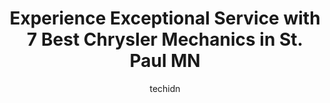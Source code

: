 ---
layout: ampstory
image: https://images.unsplash.com/photo-1573661687979-b1fe429b9da3?ixlib=rb-4.0.3&ixid=MnwxMjA3fDB8MHxwaG90by1wYWdlfHx8fGVufDB8fHx8&auto=format&fit=crop&w=640&h=853&q=80
author: techidn
featured: false
description: For top-quality automotive repairs and maintenance, visit the 7 best Chrysler Mechanic in St. Paul MN, USA. Their reputation for excellence and their dedication to customer satisfaction make
title: Experience Exceptional Service with 7 Best Chrysler Mechanics in St. Paul MN
cover:
   title: Experience Exceptional Service with 7 Best Chrysler Mechanics in St. Paul MN
   subtitle: Rickpate
   background: https://images.unsplash.com/photo-1573661687979-b1fe429b9da3?ixlib=rb-4.0.3&ixid=MnwxMjA3fDB8MHxwaG90by1wYWdlfHx8fGVufDB8fHx8&auto=format&fit=crop&w=640&h=853&q=80

pages: 
 - layout: thirds
   top: <h1>#1 Lloyds Automotive Service</h1>
   bottom: "<p>The fine folks at Lloyds were able to fix the bent metal shield that was dragging under my car.  They explained the repair and recommended next steps clearly.  I was ver</p>"
   background: https://www.knot35.com/toplist/wp-content/uploads/2023/06/best-chrysler-mechanic-1-in-st-paul-mn-1685838777.jpeg
   backgroundblur: true
 - layout: thirds
   top: <h1>#2 Lancer Service</h1>
   bottom: "<p>270 E 8th St, St Paul, MN 55101, United States</p>"
   background: https://www.knot35.com/toplist/wp-content/uploads/2023/06/best-chrysler-mechanic-2-in-st-paul-mn-1685838778.jpeg
   cta:
      link: https://www.knot35.com/toplist/experience-exceptional-service-with-7-best-chrysler-mechanics-in-st-paul-mn/
      text: Experience Exceptional Service with 7 Best Chrysler Mechanics in St. Paul MN
 - layout: thirds
   top: <h1>#3 Five Star Auto Service</h1>
   bottom: "<p>675 Snelling Ave N, St Paul, MN 55104, United States</p>"
   background: https://www.knot35.com/toplist/wp-content/uploads/2023/06/best-chrysler-mechanic-3-in-st-paul-mn-1685838778.jpeg
   cta:
      link: https://www.knot35.com/toplist/experience-exceptional-service-with-7-best-chrysler-mechanics-in-st-paul-mn/
      text: Experience Exceptional Service with 7 Best Chrysler Mechanics in St. Paul MN
 - layout: thirds
   top: <h1>#4 Parkway Auto Care</h1>
   bottom: "<p>1581 Ford Pkwy, St Paul, MN 55116, United States</p>"
   background: https://images.unsplash.com/photo-1541356665065-22676f35dd40?ixlib=rb-4.0.3&ixid=MnwxMjA3fDB8MHxwaG90by1wYWdlfHx8fGVufDB8fHx8&auto=format&fit=crop&w=640&h=853&q=80
   cta:
      link: https://www.knot35.com/toplist/experience-exceptional-service-with-7-best-chrysler-mechanics-in-st-paul-mn/
      text: Experience Exceptional Service with 7 Best Chrysler Mechanics in St. Paul MN
 - layout: thirds
   top: <h1>#5 St. Paul Automotive</h1>
   bottom: "<p>910 Randolph Ave, St Paul, MN 55102, United States</p>"
   background: https://images.unsplash.com/photo-1462556791646-c201b8241a94?ixlib=rb-4.0.3&ixid=MnwxMjA3fDB8MHxwaG90by1wYWdlfHx8fGVufDB8fHx8&auto=format&fit=crop&w=640&h=853&q=80
   cta:
      link: https://www.knot35.com/toplist/experience-exceptional-service-with-7-best-chrysler-mechanics-in-st-paul-mn/
      text: Experience Exceptional Service with 7 Best Chrysler Mechanics in St. Paul MN
 - layout: thirds
   top: <h1>#6 All American Auto Service Inc.</h1>
   bottom: "<p>1036 Grand Ave, St Paul, MN 55105, United States</p>"
   background: https://images.unsplash.com/photo-1533998839656-76f5e4b2bccb?ixlib=rb-4.0.3&ixid=MnwxMjA3fDB8MHxwaG90by1wYWdlfHx8fGVufDB8fHx8&auto=format&fit=crop&w=640&h=853&q=80
   cta:
      link: https://www.knot35.com/toplist/experience-exceptional-service-with-7-best-chrysler-mechanics-in-st-paul-mn/
      text: Experience Exceptional Service with 7 Best Chrysler Mechanics in St. Paul MN
 - layout: thirds
   top: <h1>#7 Xpert Auto Center, Inc.</h1>
   bottom: "<p>1160 Rice St, St Paul, MN 55117, United States</p>"
   background: https://images.unsplash.com/photo-1509114397022-ed747cca3f65?ixlib=rb-4.0.3&ixid=MnwxMjA3fDB8MHxwaG90by1wYWdlfHx8fGVufDB8fHx8&auto=format&fit=crop&w=640&h=853&q=80
   cta:
      link: https://www.knot35.com/toplist/experience-exceptional-service-with-7-best-chrysler-mechanics-in-st-paul-mn/
      text: Experience Exceptional Service with 7 Best Chrysler Mechanics in St. Paul MN
 - layout: thirds
   middle: Continue reading...
   background: https://images.unsplash.com/photo-1547366785-564103df7e13?ixlib=rb-4.0.3&ixid=MnwxMjA3fDB8MHxwaG90by1wYWdlfHx8fGVufDB8fHx8&auto=format&fit=crop&w=640&h=853&q=80
   cta:
      link: https://www.knot35.com/toplist/experience-exceptional-service-with-7-best-chrysler-mechanics-in-st-paul-mn/
      text: Experience Exceptional Service with 7 Best Chrysler Mechanics in St. Paul MN
      
---